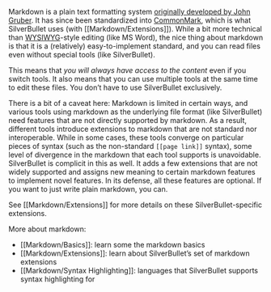 Markdown is a plain text formatting system [originally developed by John Gruber](https://daringfireball.net/projects/markdown/). It has since been standardized into [CommonMark](https://commonmark.org/), which is what SilverBullet uses (with [[Markdown/Extensions]]). While a bit more technical than [WYSIWYG](https://pl.wikipedia.org/wiki/WYSIWYG)-style editing (like MS Word), the nice thing about markdown is that it is a (relatively) easy-to-implement standard, and you can read files even without special tools (like SilverBullet). 

This means that _you will always have access to the content_ even if you switch tools. It also means that you can use multiple tools at the same time to edit these files. You don’t have to use SilverBullet exclusively.

There is a bit of a caveat here: Markdown is limited in certain ways, and various tools using markdown as the underlying file format (like SilverBullet) need features that are not directly supported by markdown. As a result, different tools introduce extensions to markdown that are not standard nor interoperable. While in some cases, these tools converge on particular pieces of syntax (such as the non-standard `[[page link]]` syntax), some level of divergence in the markdown that each tool supports is unavoidable. SilverBullet is complicit in this as well. It adds a few extensions that are not widely supported and assigns new meaning to certain markdown features to implement novel features. In its defense, all these features are optional. If you want to just write plain markdown, you can.

See [[Markdown/Extensions]] for more details on these SilverBullet-specific extensions.

More about markdown:

* [[Markdown/Basics]]: learn some the markdown basics
* [[Markdown/Extensions]]: learn about SilverBullet’s set of markdown extensions
* [[Markdown/Syntax Highlighting]]: languages that SilverBullet supports syntax highlighting for

